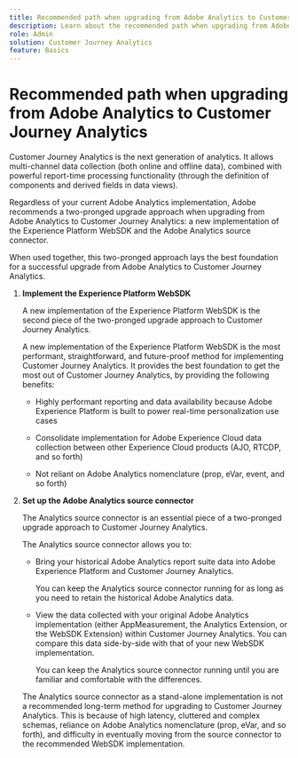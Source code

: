 ```yaml
---
title: Recommended path when upgrading from Adobe Analytics to Customer Journey Analytics
description: Learn about the recommended path when upgrading from Adobe Analytics to Customer Journey Analytics
role: Admin
solution: Customer Journey Analytics
feature: Basics
---
```

# Recommended path when upgrading from Adobe Analytics to Customer Journey Analytics

Customer Journey Analytics is the next generation of analytics. It allows multi-channel data collection (both online and offline data), combined with powerful report-time processing functionality (through the definition of components and derived fields in data views). 

Regardless of your current Adobe Analytics implementation, Adobe recommends a two-pronged upgrade approach when upgrading from Adobe Analytics to Customer Journey Analytics: a new implementation of the Experience Platform WebSDK and the Adobe Analytics source connector.

When used together, this two-pronged approach lays the best foundation for a successful upgrade from Adobe Analytics to Customer Journey Analytics. 

1. **Implement the Experience Platform WebSDK**

   A new implementation of the Experience Platform WebSDK is the second piece of the two-pronged upgrade approach to Customer Journey Analytics. 

   <!-- This will be the defacto way to collect data moving forward, and the Analytics source connector will eventually be turned off. -->
   
   A new implementation of the Experience Platform WebSDK is the most performant, straightforward, and future-proof method for implementing Customer Journey Analytics. It provides the best foundation to get the most out of Customer Journey Analytics, by providing the following benefits:

   * Highly performant reporting and data availability because Adobe Experience Platform is built to power real-time personalization use cases

   * Consolidate implementation for Adobe Experience Cloud data collection between other Experience Cloud products (AJO, RTCDP, and so forth)

   * Not reliant on Adobe Analytics nomenclature (prop, eVar, event, and so forth)

1. **Set up the Adobe Analytics source connector**

   The Analytics source connector is an essential piece of a two-pronged upgrade approach to Customer Journey Analytics. 

   The Analytics source connector allows you to:

   * Bring your historical Adobe Analytics report suite data into Adobe Experience Platform and Customer Journey Analytics. 
   
     You can keep the Analytics source connector running for as long as you need to retain the historical Adobe Analytics data. 
   
   * View the data collected with your original Adobe Analytics implementation (either AppMeasurement, the Analytics Extension, or the WebSDK Extension) within Customer Journey Analytics. You can compare this data side-by-side with that of your new WebSDK implementation. 
   
     You can keep the Analytics source connector running until you are familiar and comfortable with the differences. <!--elaborate on what those differences are? -->

   The Analytics source connector as a stand-alone implementation is not a recommended long-term method for upgrading to Customer Journey Analytics. This is because of high latency, cluttered and complex schemas, reliance on Adobe Analytics nomenclature (prop, eVar, and so forth), and difficulty in eventually moving from the source connector to the recommended WebSDK implementation.
   











